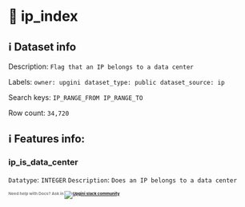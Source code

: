 # 📖 ip_index 
## ℹ️ Dataset info 
Description: `Flag that an IP belongs to a data center` 

Labels: ` owner: upgini ` &nbsp;` dataset_type: public ` &nbsp;` dataset_source: ip ` &nbsp;

Search keys: 
` IP_RANGE_FROM ` &nbsp;` IP_RANGE_TO ` &nbsp;

Row count: `34,720` 

## ℹ️ Features info:

### ip_is_data_center
`Datatype`: `INTEGER`
`Description`: `Does an IP belongs to a data center`



<span style="color:grey;font-weight:700;font-size:8px">
    Need help with Docs? Ask in
    <a href="https://4mlg.short.gy/join-upgini-community">
        <img alt="Upgini slack community" src="https://img.shields.io/badge/slack-@upgini-orange.svg?logo=slack">
    </a>
</span>